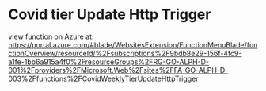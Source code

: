 # Covid tier Update Http Trigger

view function on Azure at: https://portal.azure.com/#blade/WebsitesExtension/FunctionMenuBlade/functionOverview/resourceId/%2Fsubscriptions%2F9bdb8e29-156f-4fc9-a1fe-1bb6a915a4f0%2FresourceGroups%2FRG-GO-ALPH-D-001%2Fproviders%2FMicrosoft.Web%2Fsites%2FFA-GO-ALPH-D-003%2Ffunctions%2FCovidWeeklyTierUpdateHttpTrigger


